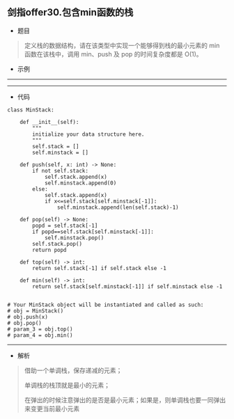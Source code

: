 剑指offer30.包含min函数的栈
----------
 - 题目
>定义栈的数据结构，请在该类型中实现一个能够得到栈的最小元素的 min 函数在该栈中，调用 min、push 及 pop 的时间复杂度都是 O(1)。
 - 示例
 ----------

 ----------
 - 代码
 >
>
    class MinStack:
    
        def __init__(self):
            """
            initialize your data structure here.
            """
            self.stack = []
            self.minstack = []
    
        def push(self, x: int) -> None:
            if not self.stack:
                self.stack.append(x)
                self.minstack.append(0)
            else:
                self.stack.append(x)
                if x<=self.stack[self.minstack[-1]]:
                    self.minstack.append(len(self.stack)-1)
    
        def pop(self) -> None:
            popd = self.stack[-1]
            if popd==self.stack[self.minstack[-1]]:
                self.minstack.pop()
            self.stack.pop()
            return popd
    
        def top(self) -> int:
            return self.stack[-1] if self.stack else -1
    
        def min(self) -> int:
            return self.stack[self.minstack[-1]] if self.minstack else -1
    
    
    # Your MinStack object will be instantiated and called as such:
    # obj = MinStack()
    # obj.push(x)
    # obj.pop()
    # param_3 = obj.top()
    # param_4 = obj.min()
  ----------
 - 解析
 > 
> 借助一个单调栈，保存递减的元素；
> 
>  单调栈的栈顶就是最小的元素；
> 
>  在弹出的时候注意弹出的是否是最小元素；如果是，则单调栈也要一同弹出来变更当前最小元素